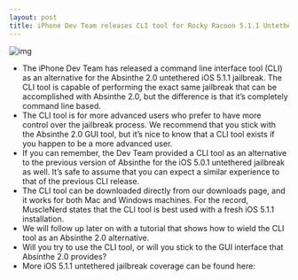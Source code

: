 ```yaml
---
layout: post
title: iPhone Dev Team releases CLI tool for Rocky Racoon 5.1.1 Untether
---
```

![img](http://media.idownloadblog.com/wp-content/uploads/2012/05/CLI-tool.jpg)
* The iPhone Dev Team has released a command line interface tool (CLI) as an alternative for the Absinthe 2.0 untethered iOS 5.1.1 jailbreak. The CLI tool is capable of performing the exact same jailbreak that can be accomplished with Absinthe 2.0, but the difference is that it’s completely command line based.
* The CLI tool is for more advanced users who prefer to have more control over the jailbreak process. We recommend that you stick with the Absinthe 2.0 GUI tool, but it’s nice to know that a CLI tool exists if you happen to be a more advanced user.
* If you can remember, the Dev Team provided a CLI tool as an alternative to the previous version of Absinthe for the iOS 5.0.1 untethered jailbreak as well. It’s safe to assume that you can expect a similar experience to that of the previous CLI release.
* The CLI tool can be downloaded directly from our downloads page, and it works for both Mac and Windows machines. For the record, MuscleNerd states that the CLI tool is best used with a fresh iOS 5.1.1 installation.
* We will follow up later on with a tutorial that shows how to wield the CLI tool as an Absinthe 2.0 alternative.
* Will you try to use the CLI tool, or will you stick to the GUI interface that Absinthe 2.0 provides?
* More iOS 5.1.1 untethered jailbreak coverage can be found here:

